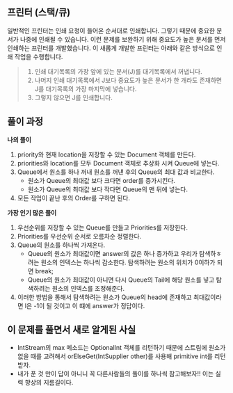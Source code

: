 ## 프린터 (스택/큐)
일반적인 프린터는 인쇄 요청이 들어온 순서대로 인쇄합니다. 그렇기 때문에 중요한 문서가 나중에 인쇄될 수 있습니다. 
이런 문제를 보완하기 위해 중요도가 높은 문서를 먼저 인쇄하는 프린터를 개발했습니다. 
이 새롭게 개발한 프린터는 아래와 같은 방식으로 인쇄 작업을 수행합니다.

> 1. 인쇄 대기목록의 가장 앞에 있는 문서(J)를 대기목록에서 꺼냅니다.
> 2. 나머지 인쇄 대기목록에서 J보다 중요도가 높은 문서가 한 개라도 존재하면 J를 대기목록의 가장 마지막에 넣습니다.
> 3. 그렇지 않으면 J를 인쇄합니다.

## 풀이 과정
**나의 풀이**
1. priority와 현재 location을 저장할 수 있는 Document 객체를 만든다.
2. priorities와 location를 모두 Document 객체로 추상화 시켜 Queue에 넣는다.
3. Queue에서 원소를 하나 꺼내 원소를 꺼낸 후의 Queue의 최대 값과 비교한다.
    - 원소가 Queue의 최대값 보다 크다면 order를 증가시킨다.
    - 원소가 Queue의 최대값 보다 작다면 Queue의 맨 뒤에 넣는다.
4. 모든 작업이 끝난 후의 Order를 구하면 된다.

**가장 인기 많은 풀이**
1. 우선순위를 저장할 수 있는 Queue를 만들고 Priorities를 저장한다.
2. Priorities를 우선순위 순서로 오름차순 정렬한다.
3. Queue의 원소를 하나씩 가져온다.
    - Queue의 원소가 최대값이면 answer의 값은 하나 증가하고 우리가 탐색하ㅎ려는 원소의 인덱스는 하나씩 감소한다. 탐색하려는 원소의 위치가 0이하가 되면 break;
    - Queue의 원소가 최대값이 아니면 다시 Queue의 Tail에 해당 원소를 넣고 탐색하려는 원소의 인덱스를 조정해준다.
4. 이러한 방법을 통해서 탐색하려는 원소가 Queue의 head에 존재하고 최대값이라면 l은 -1이 될 것이고 이 떄에 answer가 정답이다.

## 이 문제를 풀면서 새로 알게된 사실
- IntStream의 max 메소드는 OptionalInt 객체를 리턴하기 때문에 스트림에 원소가 없을 때를 고려해서 orElseGet(IntSupplier other)를 사용해 primitive int를 리턴받자.
- 내가 푼 것 만이 답이 아니니 꼭 다른사람들의 풀이를 하나씩 참고해보자!! 이는 실력 향상의 지름길이다.



